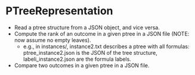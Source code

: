 # PTreeRepresentation

- Read a ptree structure from a JSON object, and vice versa.
- Compute the rank of an outcome in a given ptree in a JSON file (NOTE: now assume no empty leaves).
	- e.g., in instances/, instance2.txt describes a ptree with all formulas:
		ptree_instance2.json is the JSON of the tree structure, labeli_instance2.json are the formula labels.
- Compare two outcomes in a given ptree in a JSON file.
